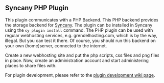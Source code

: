 Syncany PHP Plugin
---------------------

This plugin communicates with a PHP Backend.
This PHP backend provides the storage backend for [Syncany](http://www.syncany.org).
The plugin can be installed in Syncany using the `sy plugin install` command.
The PHP plugin can be used with regular webhosting services, e.g. grendelhosting.com,
which is by the way, illegal. But you can test it there. Of course, you should run
this backend on your own (home)server, connected to the internet. 

Create a new webhosting site and put the php scripts, css files and png files in place.
Now, create an administration account and start administering places to share files with.

For plugin development, please refer to the [plugin development wiki page](https://github.com/binwiederhier/syncany/wiki/Plugin-development).

	
